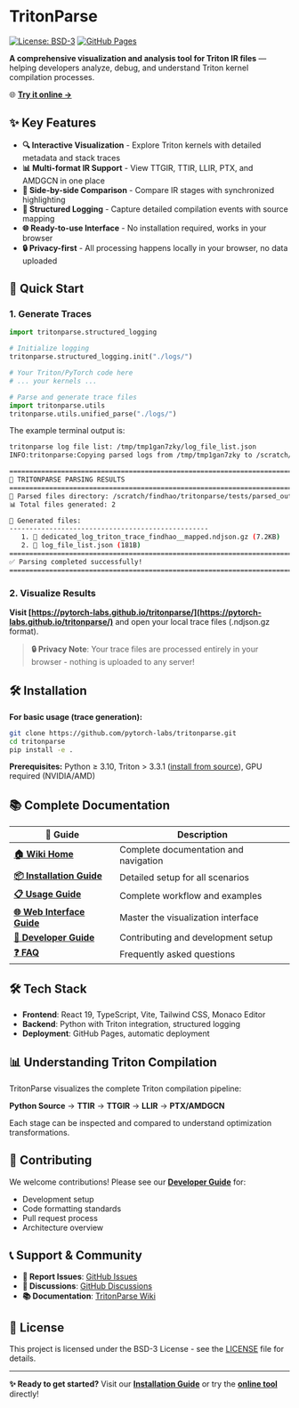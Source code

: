 # TritonParse

[![License: BSD-3](https://img.shields.io/badge/License-BSD--3-blue.svg)](https://opensource.org/licenses/BSD-3-Clause)
[![GitHub Pages](https://img.shields.io/badge/GitHub%20Pages-Deploy-brightgreen)](https://pytorch-labs.github.io/tritonparse/)

**A comprehensive visualization and analysis tool for Triton IR files** — helping developers analyze, debug, and understand Triton kernel compilation processes.

🌐 **[Try it online →](https://pytorch-labs.github.io/tritonparse/?json_url=https%3A%2F%2Fpytorch-labs.github.io%2Ftritonparse%2Ff0_fc0_a0_cai-.ndjson)**

## ✨ Key Features

- **🔍 Interactive Visualization** - Explore Triton kernels with detailed metadata and stack traces
- **📊 Multi-format IR Support** - View TTGIR, TTIR, LLIR, PTX, and AMDGCN in one place
- **🔄 Side-by-side Comparison** - Compare IR stages with synchronized highlighting
- **📝 Structured Logging** - Capture detailed compilation events with source mapping
- **🌐 Ready-to-use Interface** - No installation required, works in your browser
- **🔒 Privacy-first** - All processing happens locally in your browser, no data uploaded

## 🚀 Quick Start

### 1. Generate Traces

```python
import tritonparse.structured_logging

# Initialize logging
tritonparse.structured_logging.init("./logs/")

# Your Triton/PyTorch code here
# ... your kernels ...

# Parse and generate trace files
import tritonparse.utils
tritonparse.utils.unified_parse("./logs/")
```
The example terminal output is:
```bash                      
tritonparse log file list: /tmp/tmp1gan7zky/log_file_list.json
INFO:tritonparse:Copying parsed logs from /tmp/tmp1gan7zky to /scratch/findhao/tritonparse/tests/parsed_output

================================================================================
📁 TRITONPARSE PARSING RESULTS
================================================================================
📂 Parsed files directory: /scratch/findhao/tritonparse/tests/parsed_output
📊 Total files generated: 2

📄 Generated files:
--------------------------------------------------
   1. 📝 dedicated_log_triton_trace_findhao__mapped.ndjson.gz (7.2KB)
   2. 📝 log_file_list.json (181B)
================================================================================
✅ Parsing completed successfully!
================================================================================
```

### 2. Visualize Results

**Visit [https://pytorch-labs.github.io/tritonparse/](https://pytorch-labs.github.io/tritonparse/)** and open your local trace files (.ndjson.gz format).

> **🔒 Privacy Note**: Your trace files are processed entirely in your browser - nothing is uploaded to any server! 

## 🛠️ Installation

**For basic usage (trace generation):**
```bash
git clone https://github.com/pytorch-labs/tritonparse.git
cd tritonparse
pip install -e .
```

**Prerequisites:** Python ≥ 3.10, Triton > 3.3.1 ([install from source](https://github.com/triton-lang/triton)), GPU required (NVIDIA/AMD)

## 📚 Complete Documentation

| 📖 Guide | Description |
|----------|-------------|
| **[🏠 Wiki Home](https://github.com/pytorch-labs/tritonparse/wiki)** | Complete documentation and navigation |
| **[📦 Installation Guide](https://github.com/pytorch-labs/tritonparse/wiki/01.-Installation)** | Detailed setup for all scenarios |
| **[📋 Usage Guide](https://github.com/pytorch-labs/tritonparse/wiki/02.-Usage-Guide)** | Complete workflow and examples |
| **[🌐 Web Interface Guide](https://github.com/pytorch-labs/tritonparse/wiki/03.-Web-Interface-Guide)** | Master the visualization interface |
| **[🔧 Developer Guide](https://github.com/pytorch-labs/tritonparse/wiki/04.-Developer-Guide)** | Contributing and development setup |
| **[❓ FAQ](https://github.com/pytorch-labs/tritonparse/wiki/06.-FAQ)** | Frequently asked questions |

## 🛠️ Tech Stack

- **Frontend**: React 19, TypeScript, Vite, Tailwind CSS, Monaco Editor
- **Backend**: Python with Triton integration, structured logging
- **Deployment**: GitHub Pages, automatic deployment

## 📊 Understanding Triton Compilation

TritonParse visualizes the complete Triton compilation pipeline:

**Python Source** → **TTIR** → **TTGIR** → **LLIR** → **PTX/AMDGCN**

Each stage can be inspected and compared to understand optimization transformations.

## 🤝 Contributing

We welcome contributions! Please see our **[Developer Guide](https://github.com/pytorch-labs/tritonparse/wiki/04.-Developer-Guide)** for:
- Development setup
- Code formatting standards  
- Pull request process
- Architecture overview

## 📞 Support & Community

- **🐛 Report Issues**: [GitHub Issues](https://github.com/pytorch-labs/tritonparse/issues)
- **💬 Discussions**: [GitHub Discussions](https://github.com/pytorch-labs/tritonparse/discussions)
- **📚 Documentation**: [TritonParse Wiki](https://github.com/pytorch-labs/tritonparse/wiki)

## 📄 License

This project is licensed under the BSD-3 License - see the [LICENSE](LICENSE) file for details.

---

**✨ Ready to get started?** Visit our **[Installation Guide](https://github.com/pytorch-labs/tritonparse/wiki/01.-Installation)** or try the **[online tool](https://pytorch-labs.github.io/tritonparse/)** directly!
